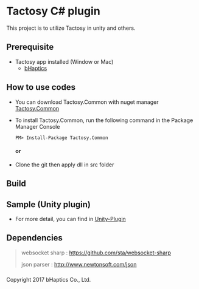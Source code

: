 # Tactosy C# plugin
This project is to utilize Tactosy in unity and others. 
## Prerequisite
* Tactosy app installed (Window or Mac)
   * [bHaptics](http://bhaptics.com/app.html)

## How to use codes
* You can download Tactosy.Common with nuget manager [Tactosy.Common](https://www.nuget.org/packages/Tactosy.Common/)
* To install Tactosy.Common, run the following command in the Package Manager Console
    
    ```
    PM> Install-Package Tactosy.Common
    ```
    #### or 
* Clone the git then apply dll in src folder

## Build 


## Sample (Unity plugin)
* For more detail, you can find in [Unity-Plugin](https://github.com/bhaptics/tactosy-sharp/tree/master/samples/Unity-Plugin)
  


## Dependencies 
> websocket sharp : https://github.com/sta/websocket-sharp
>
> json parser : http://www.newtonsoft.com/json
#####

Copyright 2017 bHaptics Co., Ltd.
